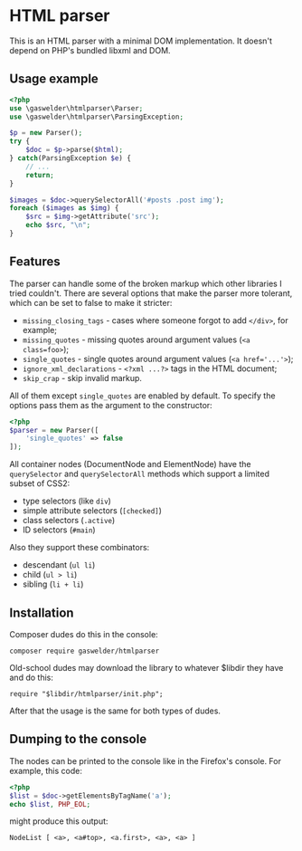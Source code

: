 # HTML parser

This is an HTML parser with a minimal DOM implementation. It doesn't depend on
PHP's bundled libxml and DOM.

## Usage example

```php
<?php
use \gaswelder\htmlparser\Parser;
use \gaswelder\htmlparser\ParsingException;

$p = new Parser();
try {
	$doc = $p->parse($html);
} catch(ParsingException $e) {
	// ...
	return;
}

$images = $doc->querySelectorAll('#posts .post img');
foreach ($images as $img) {
	$src = $img->getAttribute('src');
	echo $src, "\n";
}
```

## Features

The parser can handle some of the broken markup which other libraries I tried
couldn't. There are several options that make the parser more tolerant, which
can be set to false to make it stricter:

- `missing_closing_tags` - cases where someone forgot to add `</div>`, for example;
- `missing_quotes` - missing quotes around argument values (`<a class=foo>`);
- `single_quotes` - single quotes around argument values (`<a href='...'>`);
- `ignore_xml_declarations` - `<?xml ...?>` tags in the HTML document;
- `skip_crap` - skip invalid markup.

All of them except `single_quotes` are enabled by default. To specify the
options pass them as the argument to the constructor:

```php
<?php
$parser = new Parser([
	'single_quotes' => false
]);
```

All container nodes (DocumentNode and ElementNode) have the `querySelector` and
`querySelectorAll` methods which support a limited subset of CSS2:

* type selectors (like `div`)
* simple attribute selectors (`[checked]`)
* class selectors (`.active`)
* ID selectors (`#main`)

Also they support these combinators:

* descendant (`ul li`)
* child (`ul > li`)
* sibling (`li + li`)


## Installation

Composer dudes do this in the console:

	composer require gaswelder/htmlparser

Old-school dudes may download the library to whatever $libdir they have
and do this:

	require "$libdir/htmlparser/init.php";

After that the usage is the same for both types of dudes.


## Dumping to the console

The nodes can be printed to the console like in the Firefox's console.
For example, this code:

```php
<?php
$list = $doc->getElementsByTagName('a');
echo $list, PHP_EOL;
```

might produce this output:

	NodeList [ <a>, <a#top>, <a.first>, <a>, <a> ]
